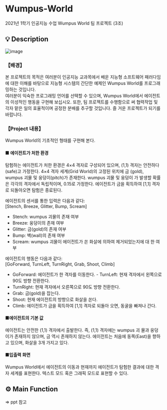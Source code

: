 # Wumpus-World
2021년 1학기 인공지능 수업 Wumpus World 팀 프로젝트 (3조)

## 💡 Description

![image](https://user-images.githubusercontent.com/79908728/178920582-755fbfab-0826-4cc4-ab9c-80308ae5f14f.png)


### 【배경】
본 프로젝트의 목적은 여러분이 인공지능 교과목에서 배운 지능형 소프트웨어 
패러다임에 대한 이해를 바탕으로 지능형 시스템의 간단한 예제인 Wumpus 
World를 프로그래밍하는 것입니다.<br/>
 여러분이 익숙한 프로그래밍 언어를 선택할 수 있으며, Wumpus World에서 
에이전트의 이성적인 행동을 구현해 보십시오. 또한, 팀 프로젝트를 수행함으로
써 협력작업 및 각자 맡은 일의 효율적이며 공정한 분배를 추구할 것입니다. 즐
거운 프로젝트가 되기를 바랍니다.

### 【Project 내용】
Wumpus World의 기초적인 형태를 구현해 본다. 

#### ■ 에이전트가 처한 환경
탐험하는 에이전트가 처한 환경은 4×4 격자로 구성되어 있으며, (1,1) 격자는 
안전하다(safe)고 가정한다. 4×4 격자 세계(Grid World)의 고정된 위치에 금
(gold), wumpus 괴물 및 웅덩이(pitch)가 존재한다. wumpus 괴물 및 웅덩이
가 발생할 확률은 각각의 격자에서 독립적이며, 0.15로 가정한다. 에이전트가 
금을 획득하여 [1,1] 격자로 되돌아오면 탐험은 종료된다. 

에이전트의 센서를 통한 입력은 다음과 같다:<br/> 
[Stench, Breeze, Glitter, Bump, Scream] 
- Stench: wumpus 괴물의 존재 여부
- Breeze: 웅덩이의 존재 여부
- Glitter: 금(gold)의 존재 여부
- Bump: 벽(wall)의 존재 여부
- Scream: wumpus 괴물이 에이전트가 쏜 화살에 의하여 제거되었는지에 대
한 여부

에이전트의 행동은 다음과 같다: <br/>
[GoForward, TurnLeft, TurnRight, Grab, Shoot, Climb] 
- GoForward: 에이전트가 한 격자를 이동한다. - TurnLeft: 현재 격자에서 왼쪽으로 90도 방향 전환한다. 
- TurnRight: 현재 격자에서 오른쪽으로 90도 방향 전환한다. 
- Grab: 금(gold)을 잡는다. 
- Shoot: 현재 에이전트의 방향으로 화살을 쏜다. 
- Climb: 에이전트가 금을 획득하여 [1,1] 격자로 되돌아 오면, 동굴을 빠져나
간다. 

#### ■에이전트의 기본 값
에이전트는 안전한 (1,1) 격자에서 출발한다. 즉, (1,1) 격자에는 wumpus 괴
물과 웅덩이가 존재하지 않으며, 금 역시 존재하지 않는다. 에이전트는 처음에 
동쪽(East)을 향하고 있으며, 화살을 3개 가지고 있다. 

#### ■입출력 화면
Wumpus World에서 에이전트의 이동과 현재까지 에이전트가 탐험한 결과에 
대한 격자 세계를 표현한다. 텍스트 모드 혹은 그래픽 모드로 표현할 수 있다.

## ⚙ Main Function
=> ppt 참고

